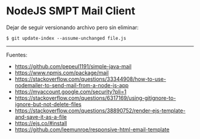 # NodeJS SMPT Mail Client

Dejar de seguir versionando archivo pero sin eliminar:

    $ git update-index --assume-unchanged file.js

---

Fuentes:

+ https://github.com/pepeul1191/simple-java-mail
+ https://www.npmjs.com/package/mail
+ https://stackoverflow.com/questions/33344908/how-to-use-nodemailer-to-send-mail-from-a-node-js-app
+ https://myaccount.google.com/security?pli=1
+ https://stackoverflow.com/questions/6317169/using-gitignore-to-ignore-but-not-delete-files
+ https://stackoverflow.com/questions/38890752/render-ejs-template-and-save-it-as-a-file
+ https://ejs.co/#install
+ https://github.com/leemunroe/responsive-html-email-template
